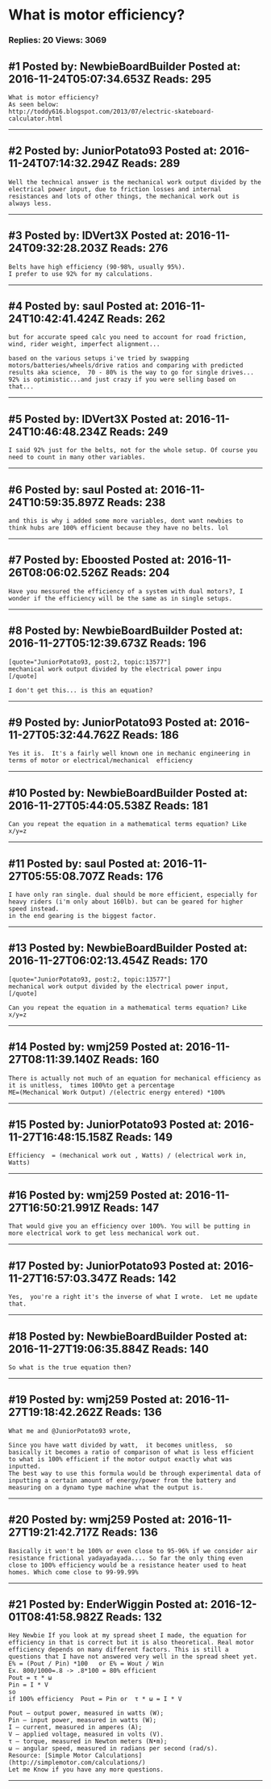 # What is motor efficiency?

### Replies: 20 Views: 3069

## \#1 Posted by: NewbieBoardBuilder Posted at: 2016-11-24T05:07:34.653Z Reads: 295

```
What is motor efficiency?
As seen below:
http://toddy616.blogspot.com/2013/07/electric-skateboard-calculator.html
```

---
## \#2 Posted by: JuniorPotato93 Posted at: 2016-11-24T07:14:32.294Z Reads: 289

```
Well the technical answer is the mechanical work output divided by the electrical power input, due to friction losses and internal resistances and lots of other things, the mechanical work out is always less.
```

---
## \#3 Posted by: IDVert3X Posted at: 2016-11-24T09:32:28.203Z Reads: 276

```
Belts have high efficiency (90-98%, usually 95%).
I prefer to use 92% for my calculations.
```

---
## \#4 Posted by: saul Posted at: 2016-11-24T10:42:41.424Z Reads: 262

```
but for accurate speed calc you need to account for road friction, wind, rider weight, imperfect alignment...

based on the various setups i've tried by swapping motors/batteries/wheels/drive ratios and comparing with predicted results aka science,  70 - 80% is the way to go for single drives... 92% is optimistic...and just crazy if you were selling based on that...
```

---
## \#5 Posted by: IDVert3X Posted at: 2016-11-24T10:46:48.234Z Reads: 249

```
I said 92% just for the belts, not for the whole setup. Of course you need to count in many other variables.
```

---
## \#6 Posted by: saul Posted at: 2016-11-24T10:59:35.897Z Reads: 238

```
and this is why i added some more variables, dont want newbies to think hubs are 100% efficient because they have no belts. lol
```

---
## \#7 Posted by: Eboosted Posted at: 2016-11-26T08:06:02.526Z Reads: 204

```
Have you messured the efficiency of a system with dual motors?, I wonder if the efficiency will be the same as in single setups.
```

---
## \#8 Posted by: NewbieBoardBuilder Posted at: 2016-11-27T05:12:39.673Z Reads: 196

```
[quote="JuniorPotato93, post:2, topic:13577"]
mechanical work output divided by the electrical power inpu
[/quote]

I don't get this... is this an equation?
```

---
## \#9 Posted by: JuniorPotato93 Posted at: 2016-11-27T05:32:44.762Z Reads: 186

```
Yes it is.  It's a fairly well known one in mechanic engineering in terms of motor or electrical/mechanical  efficiency
```

---
## \#10 Posted by: NewbieBoardBuilder Posted at: 2016-11-27T05:44:05.538Z Reads: 181

```
Can you repeat the equation in a mathematical terms equation? Like x/y=z
```

---
## \#11 Posted by: saul Posted at: 2016-11-27T05:55:08.707Z Reads: 176

```
I have only ran single. dual should be more efficient, especially for heavy riders (i'm only about 160lb). but can be geared for higher speed instead.
in the end gearing is the biggest factor.
```

---
## \#13 Posted by: NewbieBoardBuilder Posted at: 2016-11-27T06:02:13.454Z Reads: 170

```
[quote="JuniorPotato93, post:2, topic:13577"]
mechanical work output divided by the electrical power input,
[/quote]

Can you repeat the equation in a mathematical terms equation? Like x/y=z
```

---
## \#14 Posted by: wmj259 Posted at: 2016-11-27T08:11:39.140Z Reads: 160

```
There is actually not much of an equation for mechanical efficiency as it is unitless,  times 100%to get a percentage 
ME=(Mechanical Work Output) /(electric energy entered) *100%
```

---
## \#15 Posted by: JuniorPotato93 Posted at: 2016-11-27T16:48:15.158Z Reads: 149

```
Efficiency  = (mechanical work out , Watts) / (electrical work in,  Watts)
```

---
## \#16 Posted by: wmj259 Posted at: 2016-11-27T16:50:21.991Z Reads: 147

```
That would give you an efficiency over 100%. You will be putting in more electrical work to get less mechanical work out.
```

---
## \#17 Posted by: JuniorPotato93 Posted at: 2016-11-27T16:57:03.347Z Reads: 142

```
Yes,  you're a right it's the inverse of what I wrote.  Let me update that.
```

---
## \#18 Posted by: NewbieBoardBuilder Posted at: 2016-11-27T19:06:35.884Z Reads: 140

```
So what is the true equation then?
```

---
## \#19 Posted by: wmj259 Posted at: 2016-11-27T19:18:42.262Z Reads: 136

```
What me and @JuniorPotato93 wrote, 

Since you have watt divided by watt,  it becomes unitless,  so basically it becomes a ratio of comparison of what is less efficient to what is 100% efficient if the motor output exactly what was inputted. 
The best way to use this formula would be through experimental data of inputting a certain amount of energy/power from the battery and measuring on a dynamo type machine what the output is.
```

---
## \#20 Posted by: wmj259 Posted at: 2016-11-27T19:21:42.717Z Reads: 136

```
Basically it won't be 100% or even close to 95-96% if we consider air resistance frictional yadayadayada.... So far the only thing even close to 100% efficiency would be a resistance heater used to heat homes. Which come close to 99-99.99%
```

---
## \#21 Posted by: EnderWiggin Posted at: 2016-12-01T08:41:58.982Z Reads: 132

```
Hey Newbie If you look at my spread sheet I made, the equation for efficiency in that is correct but it is also theoretical. Real motor efficiency depends on many different factors. This is still a questions that I have not answered very well in the spread sheet yet. 
E% = (Pout / Pin) *100   or E% = Wout / Win
Ex. 800/1000=.8 -> .8*100 = 80% efficient
Pout = τ * ω
Pin = I * V
so 
if 100% efficiency  Pout = Pin or  τ * ω = I * V

Pout – output power, measured in watts (W);
Pin – input power, measured in watts (W);
I – current, measured in amperes (A);
V – applied voltage, measured in volts (V).
τ – torque, measured in Newton meters (N•m);
ω – angular speed, measured in radians per second (rad/s).
Resource: [Simple Motor Calculations](http://simplemotor.com/calculations/)
Let me Know if you have any more questions.
```

---
